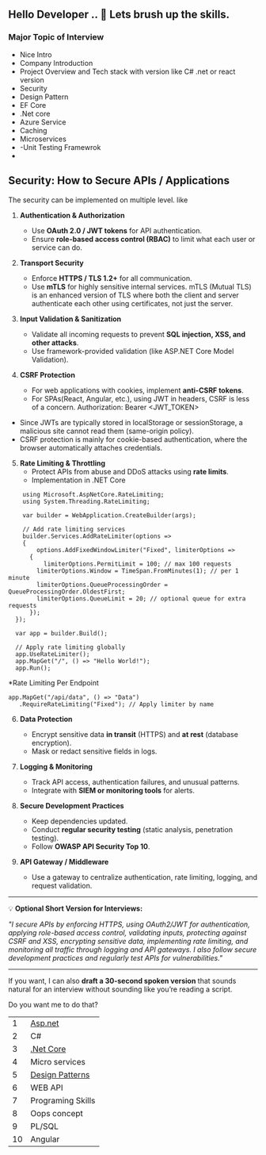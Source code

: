 ## Hello Developer .. 👋 Lets brush up the skills.

### Major Topic of Interview 
- Nice Intro
- Company Introduction
- Project Overview and Tech stack with version like C# .net or react version
- Security
- Design Pattern
- EF Core
- .Net core
- Azure Service
- Caching
- Microservices
- -Unit Testing Framewrok
- 

## Security: **How to Secure APIs / Applications**

The security can be implemented on multiple level. like 

1. **Authentication & Authorization**

   * Use **OAuth 2.0 / JWT tokens** for API authentication.
   * Ensure **role-based access control (RBAC)** to limit what each user or service can do.

2. **Transport Security**

   * Enforce **HTTPS / TLS 1.2+** for all communication.
   * Use **mTLS** for highly sensitive internal services. mTLS (Mutual TLS) is an enhanced version of TLS where both the client and server authenticate each other using certificates, not just the server.

3. **Input Validation & Sanitization**

   * Validate all incoming requests to prevent **SQL injection, XSS, and other attacks**.
   * Use framework-provided validation (like ASP.NET Core Model Validation).

4. **CSRF Protection**

   * For web applications with cookies, implement **anti-CSRF tokens**.
   * For SPAs(React, Angular, etc.), using JWT in headers, CSRF is less of a concern.
      Authorization: Bearer <JWT_TOKEN>
  - Since JWTs are typically stored in localStorage or sessionStorage, a malicious site cannot read them (same-origin policy).
  - CSRF protection is mainly for cookie-based authentication, where the browser automatically attaches credentials.
5. **Rate Limiting & Throttling**
   * Protect APIs from abuse and DDoS attacks using **rate limits**.
   * Implementation in .NET Core
```
    using Microsoft.AspNetCore.RateLimiting;
    using System.Threading.RateLimiting;

    var builder = WebApplication.CreateBuilder(args);

    // Add rate limiting services
    builder.Services.AddRateLimiter(options =>
    {
        options.AddFixedWindowLimiter("Fixed", limiterOptions =>
      {
          limiterOptions.PermitLimit = 100; // max 100 requests
        limiterOptions.Window = TimeSpan.FromMinutes(1); // per 1 minute
        limiterOptions.QueueProcessingOrder = QueueProcessingOrder.OldestFirst;
        limiterOptions.QueueLimit = 20; // optional queue for extra requests
      });
  });

  var app = builder.Build();

  // Apply rate limiting globally
  app.UseRateLimiter();
  app.MapGet("/", () => "Hello World!");
  app.Run();
```
     
*Rate Limiting Per Endpoint
```
app.MapGet("/api/data", () => "Data")
   .RequireRateLimiting("Fixed"); // Apply limiter by name

```
6. **Data Protection**

   * Encrypt sensitive data **in transit** (HTTPS) and **at rest** (database encryption).
   * Mask or redact sensitive fields in logs.

7. **Logging & Monitoring**

   * Track API access, authentication failures, and unusual patterns.
   * Integrate with **SIEM or monitoring tools** for alerts.

8. **Secure Development Practices**

   * Keep dependencies updated.
   * Conduct **regular security testing** (static analysis, penetration testing).
   * Follow **OWASP API Security Top 10**.

9. **API Gateway / Middleware**
   * Use a gateway to centralize authentication, rate limiting, logging, and request validation.

---

💡 **Optional Short Version for Interviews:**

*"I secure APIs by enforcing HTTPS, using OAuth2/JWT for authentication, applying role-based access control, validating inputs, protecting against CSRF and XSS, encrypting sensitive data, implementing rate limiting, and monitoring all traffic through logging and API gateways. I also follow secure development practices and regularly test APIs for vulnerabilities."*

---

If you want, I can also **draft a 30-second spoken version** that sounds natural for an interview without sounding like you’re reading a script.

Do you want me to do that?

<table>
  <tbody>
  <tr>
    <td>      1    </td>
     <td> <a title="Click me" href="https://github.com/fullstackdeveloper007/InterviewQuestions/blob/main/DotNetCore.md">  Asp.net </a>   </td>
  </tr>
  <tr>
    <td>     2    </td>
     <td>   C#    </td>
  </tr>
   <tr>
    <td>     3    </td>
     <td>   <a href="https://github.com/fullstackdeveloper007/InterviewQuestions/blob/main/DotNetCore.md"> .Net Core </a>   </td>
  </tr>
  <tr>
    <td>     4    </td>
     <td>   Micro services    </td>
  </tr>
  <tr>
    <td>     5    </td>
     <td>  <a href="https://github.com/fullstackdeveloper007/InterviewQuestions/blob/main/DesignPatterns.md"> Design Patterns </a>    </td>
  </tr>
   <tr>
    <td>     6   </td>
     <td>   WEB API    </td>
  </tr>
  <tr>
    <td>     7   </td>
     <td>  Programing Skills    </td>
  </tr>
    <tr>
    <td>     8   </td>
     <td>  Oops concept   </td>
  </tr>
     <tr>
    <td>     9   </td>
     <td>  PL/SQL    </td>
  </tr>
     <tr>
    <td>     10  </td>
     <td>  Angular    </td>
  </tr>
  </tbody>
</table>


  
 
 

